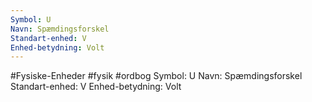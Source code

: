 ```yaml
---
Symbol: U 
Navn: Spæmdingsforskel
Standart-enhed: V
Enhed-betydning: Volt
---
```

#Fysiske-Enheder #fysik #ordbog 
Symbol: U 
Navn: Spæmdingsforskel
Standart-enhed: V
Enhed-betydning: Volt